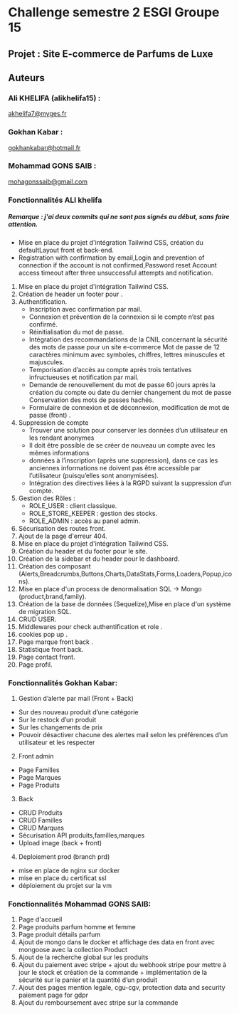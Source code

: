 # Challenge semestre 2 ESGI Groupe 15
## Projet : Site E-commerce de Parfums de Luxe   

## Auteurs
### Ali KHELIFA (alikhelifa15) : 
akhelifa7@myges.fr
### Gokhan Kabar  :
gokhankabar@hotmail.fr
### Mohammad GONS SAIB :
mohagonssaib@gmail.com



### Fonctionnalités ALI khelifa
##### Remarque : j'ai deux  commits qui ne sont pas signés au début, sans faire attention. 
- Mise en place du projet d'intégration Tailwind CSS, création du defaultLayout front et back-end.
- Registration with confirmation by email,Login and prevention of connection if the account is not confirmed,Password reset Account access timeout after three unsuccessful attempts and notification.

1. Mise en place du projet d'intégration Tailwind CSS.
2. Création de header un footer pour .
3. Authentification.
   - Inscription avec confirmation par mail.
   - Connexion et prévention de la connexion si le compte n’est pas confirmé.
   - Réinitialisation du mot de passe.
   - Intégration des recommandations de la CNIL concernant la sécurité des mots de passe pour un site e-commerce Mot de passe de 12   caractères minimum avec symboles, chiffres, lettres minuscules et majuscules.
   - Temporisation d’accès au compte après trois tentatives infructueuses et notification par mail.
   - Demande de renouvellement du mot de passe 60 jours après la création du compte ou date du dernier changement du mot de passe
     Conservation des mots de passes hachés.
   - Formulaire de connexion et de déconnexion, modification de mot de passe (front) .  
4. Suppression de compte
   - Trouver une solution pour conserver les données d’un utilisateur en les rendant anonymes
   - Il doit être possible de se créer de nouveau un compte avec les mêmes informations
   - données à l’inscription (après une suppression), dans ce cas les anciennes informations ne doivent pas être accessible par  l’utilisateur (puisqu’elles sont anonymisées).
   - Intégration des directives liées à la RGPD suivant la suppression d’un compte.
5. Gestion des Rôles :
   - ROLE_USER : client classique.
   - ROLE_STORE_KEEPER : gestion des stocks.
   - ROLE_ADMIN : accès au panel admin.   
6. Sécurisation des routes front.    
7. Ajout de la page d'erreur 404.
8. Mise en place du projet d'intégration Tailwind CSS.
9. Création du header et du footer pour le site.
10. Création de la sidebar et du header pour le dashboard.
11. Création des composant (Alerts,Breadcrumbs,Buttons,Charts,DataStats,Forms,Loaders,Popup,icons).
12. Mise en place d'un process de denormalisation SQL → Mongo (product,brand,family). 
13. Création de la base de données (Sequelize),Mise en place d'un système de migration SQL.
14. CRUD USER.
15. Middlewares pour check authentification et role .
16. cookies pop up .
17. Page marque front back .
19. Statistique front back.
20. Page contact front.
21. Page profil.


### Fonctionnalités Gokhan Kabar:
1. Gestion d’alerte par mail (Front + Back)
- Sur des nouveau produit d’une catégorie
- Sur le restock d’un produit
- Sur les changements de prix
- Pouvoir désactiver chacune des alertes mail selon les préférences d’un utilisateur et
les respecter

2. Front admin
- Page Familles
- Page Marques
- Page Produits
3. Back
- CRUD Produits
- CRUD Familles
- CRUD Marques
- Sécurisation API produits,familles,marques
- Upload image (back + front)
4. Deploiement prod (branch prd)
- mise en place de nginx sur docker
- mise en place du certificat ssl
- déploiement du projet sur la vm

### Fonctionnalités Mohammad GONS SAIB:
1. Page d'accueil
2. Page produits parfum homme et femme
3. Page produit détails parfum
4. Ajout de mongo dans le docker et affichage des data en front avec mongoose avec la collection Product
5. Ajout de la recherche global sur les produits
6. Ajout du paiement avec stripe + ajout du webhook stripe pour mettre à jour le stock et création de la commande + implémentation de  la sécurité sur le panier et la quantité d’un produit
7. Ajout des pages mention legale, cgu-cgv, protection data and security paiement page for gdpr
8. Ajout du remboursement avec stripe sur la commande

